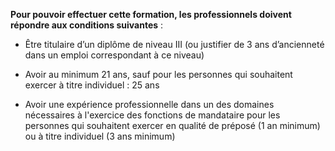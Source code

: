 **Pour pouvoir effectuer cette formation, les professionnels doivent répondre aux conditions suivantes** :
<br/>

- Être titulaire d’un diplôme de niveau III (ou justifier de 3 ans d’ancienneté dans un emploi correspondant à ce niveau)

- Avoir au minimum 21 ans, sauf pour les personnes qui souhaitent exercer à titre individuel : 25 ans

- Avoir une expérience professionnelle dans un des domaines nécessaires à l'exercice des fonctions de mandataire pour les personnes qui souhaitent exercer en qualité de préposé (1 an minimum) ou à titre individuel (3 ans minimum)
